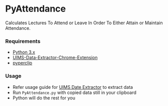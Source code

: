 # PyAttendance

Calculates Lectures To Attend or Leave In Order To Either Attain or Maintain Attendance.

### Requirements

- [Python 3.x](https://www.python.org/downloads/)
- [UIMS-Data-Extractor-Chrome-Extension](https://github.com/dsp9107/UIMS-Data-Extractor-Chrome-Extension)
- [pyperclip](https://pypi.org/project/pyperclip/)

### Usage

- Refer usage guide for [UIMS Date Extractor](https://github.com/dsp9107/UIMS-Data-Extractor-Chrome-Extension#usage) to extract data
- Run `PyAttendance.py` with copied data still in your clipboard
- Python will do the rest for you
